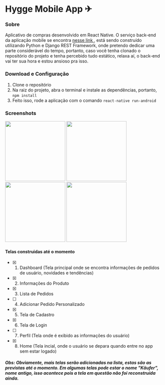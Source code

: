 # Hygge Mobile App ✈

### Sobre

Aplicativo de compras desenvolvido em React Native. O serviço back-end da aplicação mobile se encontra <a href="https://github.com/lucasviinic/kauferservices/"> nesse link </a> , está sendo construído utilizando Python e Django REST Framework, onde pretendo dedicar uma parte considerável do tempo, portanto, caso você tenha clonado o repositório do projeto e tenha percebido tudo estático, relaxa aí, o back-end vai ter sua hora e estou ansioso pra isso.

### Download e Configuração

1. Clone o repositório
2. Na raiz do projeto, abra o terminal e instale as dependências, portanto, `npm install`
3. Feito isso, rode a aplicação com o comando `react-native run-android`

### Screenshots

<p float="left">
  <img src="https://i.imgur.com/PIMwZLe.jpg" width="195" />
  <img src="https://i.imgur.com/Pdme5YH.jpg" width="195" />
  <img src="https://i.imgur.com/GdvOpC9.jpg" width="195" />
  <img src="https://i.imgur.com/yNqqE1P.jpg" width="195" />
</p>

#### Telas construidas até o momento

- [x] 1. Dashboard (Tela principal onde se encontra informações de pedidos de usuário, novidades e tendências)
- [x] 2. Informações do Produto
- [x] 3. Lista de Pedidos
- [ ] 4. Adicionar Pedido Personalizado
- [x] 5. Tela de Cadastro
- [x] 6. Tela de Login
- [ ] 7. Perfil (Tela onde é exibido as informações do usuário)
- [x] 8. Home (Tela incial, onde o usuário se depara quando entre no app sem estar logado)

##### Obs: Obviamente, mais telas serão adicionadas na lista, estas são as previstas até o momento. Em algumas telas pode estar o nome "Käufer", nome antigo, isso acontece pois a tela em questão não foi reconstruída ainda.



